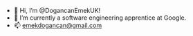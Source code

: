- 👋 Hi, I’m @DogancanEmekUK!
- 🌱 I’m currently a software engineering apprentice at Google.
- 📫 emekdogancan@gmail.com

<!---
DogancanEmekUK/DogancanEmekUK is a ✨ special ✨ repository because its `README.md` (this file) appears on your GitHub profile.
You can click the Preview link to take a look at your changes.
--->
